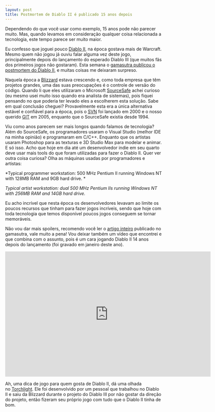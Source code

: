 ```yaml
---
layout: post
title: Postmortem de Diablo II é publicado 15 anos depois
---
```


Dependendo do que você usar como exemplo, 15 anos pode não parecer muito. Mas, quando levamos em consideração qualquer coisa relacionada a tecnologia, este tempo parece ser muito maior.

Eu confesso que joguei pouco [Diablo II](http://us.blizzard.com/pt-br/games/d2/), na época gostava mais de Warcraft. Mesmo quem não jogou já ouviu falar alguma vez deste jogo, principalmente depois do lançamento do esperado Diablo III (que muitos fãs dos primeiros jogos não gostaram). Esta semana o [gamasutra publicou o postmortem do Diablo II](http://www.gamasutra.com/view/feature/131533/postmortem_blizzards_diablo_ii.php), e muitas coisas me deixaram surpreso.

Naquela época a [Blizzard](http://blizzard.com) estava crescendo e, como toda empresa que têm projetos grandes, uma das suas preocupações é o controle de versão do código. Quando li que eles utilizaram o Microsoft [SourceSafe](https://en.wikipedia.org/wiki/Microsoft_Visual_SourceSafe) achei curioso (eu mesmo usei muito isso quando era analista de sistemas), pois fiquei pensando no que poderia ter levado eles a escolherem esta solução. Sabe em qual conclusão cheguei? Provavelmente esta era a única alternativa estável e confiável para a época, pois o [SVN](https://en.wikipedia.org/wiki/Apache_Subversion) foi lançado em 2000 e o nosso querido [GIT](https://en.wikipedia.org/wiki/Git_(software)) em 2005, enquanto que o SourceSafe existia desde 1994.

Viu como anos parecem ser mais longos quando falamos de tecnologia? Além do SourceSafe, os programadores usaram o Visual Studio (melhor IDE na minha opinião) e programaram em C/C++. Enquanto que os artistas usaram Photoshop para as texturas e 3D Studio Max para modelar e animar. E só isso. Acho que hoje em dia até um desenvolvedor indie em seu quarto deve usar mais tools do que foram utilizadas para fazer o Diablo II. Quer ver outra coisa curiosa? Olha as máquinas usadas por programadores e artistas:

*Typical programmer workstation: 500 MHz Pentium II running Windows NT with 128MB RAM and 9GB hard drive. *

*Typical artist workstation: dual 500 MHz Pentium IIs running Windows NT with 256MB RAM and 14GB hard drive.*

Eu acho incrível que nesta época os desenvolvedores levavam ao limite os poucos recursos que tinham para fazer jogos incríveis, sendo que hoje com toda tecnologia que temos disponível poucos jogos conseguem se tornar memoráveis.

Não vou dar mais spoilers, recomendo você ler o [artigo inteiro](http://www.gamasutra.com/view/feature/131533/postmortem_blizzards_diablo_ii.php) publicado no gamasutra, vale muito a pena! Vou deixar também um vídeo que encontrei e que combina com o assunto, pois é um cara jogando Diablo II 14 anos depois do lançamento (foi gravado em janeiro deste ano).

<span class="embed-youtube" style="text-align:center; display: block;"><iframe allowfullscreen="true" class="youtube-player" frameborder="0" height="402" src="http://www.youtube.com/embed/F87GeOJoWz8?version=3&rel=1&fs=1&autohide=2&showsearch=0&showinfo=1&iv_load_policy=1&wmode=transparent" type="text/html" width="660"></iframe></span>

Ah, uma dica de jogo para quem gosta de Diablo II, dá uma olhada no [Torchlight](http://www.torchlightgame.com/). Ele foi desenvolvido por um pessoal que trabalhou no Diablo II e saiu da Blizzard durante o projeto do Diablo III por não gostar da direção do projeto, então fizeram seu próprio jogo com tudo que o Diablo II tinha de bom.
